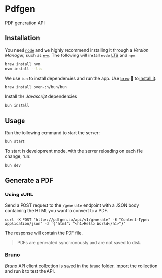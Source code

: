 # Pdfgen

PDF generation API

## Installation

You need [`node`](https://nodejs.org/en/) and we highly recommend installing it through a _Version Manager_, such as [`nvm`](https://github.com/creationix/nvm). The following will install `node` [LTS](https://nodejs.org/en/about/releases/) and `npm`

```sh
brew install nvm
nvm install --lts
```

We use `bun` to install dependencies and run the app. Use [`brew`](https://brew.sh/) 🍺 to [install it](https://bun.sh/docs/installation#macos-and-linux).

```sh
brew install oven-sh/bun/bun
```

Install the _Javascript_ dependencies

```sh
bun install
```

## Usage

Run the following command to start the server:

```sh
bun start
```

To start in development mode, with the server reloading on each file change, run:

```sh
bun dev
```

## Generate a PDF

### Using cURL

Send a POST request to the `/generate` endpoint with a JSON body containing the HTML you want to convert to a PDF.

```curl
curl -X POST "https://pdfgen.so/api/v1/generate" -H "Content-Type: application/json" -d '{"html": "<h1>Hello World</h1>"}'
```

The response will contain the PDF file.

> PDFs are generated synchronously and are not saved to disk.

### Bruno

[_Bruno_](https://docs.usebruno.com/introduction/what-is-bruno) API client collection is saved in the `bruno` folder. [Import](https://docs.usebruno.com/get-started/import-export-data/import-collections) the collection and run it to test the API.
